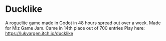 # Ducklike
 A roguelite game made in Godot in 48 hours spread out over a week.
 Made for Miz Game Jam. Came in 14th place out of 700 entries
 Play here: https://lukvargen.itch.io/ducklike
